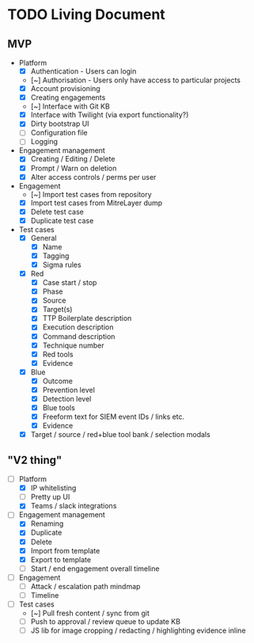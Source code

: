 # TODO Living Document

## MVP

- Platform
	- [X] Authentication - Users can login
	- [~] Authorisation - Users only have access to particular projects
	- [X] Account provisioning
	- [X] Creating engagements
	- [~] Interface with Git KB
	- [X] Interface with Twilight (via export functionality?)
	- [X] Dirty bootstrap UI
	- [ ] Configuration file
	- [ ] Logging
	
- Engagement management
	- [X] Creating / Editing / Delete
	- [X] Prompt / Warn on deletion
	- [X] Alter access controls / perms per user

- Engagement
	- [~] Import test cases from repository
	- [X] Import test cases from MitreLayer dump
	- [X] Delete test case
	- [X] Duplicate test case
	
- Test cases
	- [X] General
		- [X] Name
		- [X] Tagging
		- [X] Sigma rules
	- [X] Red
		- [X] Case start / stop
		- [X] Phase
		- [X] Source
		- [X] Target(s)
		- [X] TTP Boilerplate description
		- [X] Execution description
		- [X] Command description
		- [X] Technique number
		- [X] Red tools
		- [X] Evidence
	- [X] Blue
		- [X] Outcome
		- [X] Prevention level
		- [X] Detection level
		- [X] Blue tools
		- [X] Freeform text for SIEM event IDs / links etc.
		- [X] Evidence
	- [X] Target / source / red+blue tool bank / selection modals
		
## "V2 thing"

- [ ] Platform
	- [X] IP whitelisting
	- [ ] Pretty up UI
	- [X] Teams / slack integrations
	
- [ ] Engagement management
	- [X] Renaming
	- [X] Duplicate
	- [X] Delete
	- [X] Import from template
	- [X] Export to template
	- [ ] Start / end engagement overall timeline

- [ ] Engagement
	- [ ] Attack / escalation path mindmap
	- [ ] Timeline
	
- [ ] Test cases
	- [~] Pull fresh content / sync from git
	- [ ] Push to approval / review queue to update KB
	- [ ] JS lib for image cropping / redacting / highlighting evidence inline
